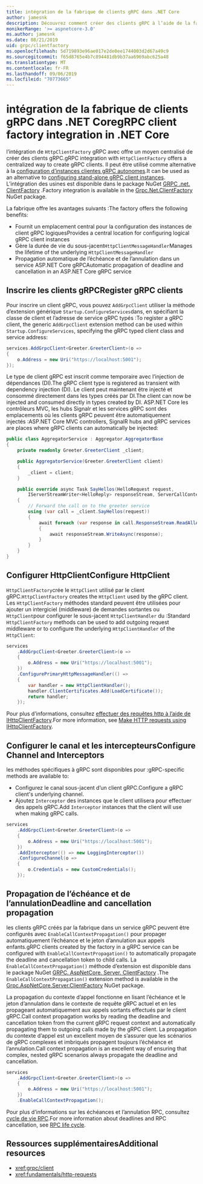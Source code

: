 ```yaml
---
title: intégration de la fabrique de clients gRPC dans .NET Core
author: jamesnk
description: Découvrez comment créer des clients gRPC à l’aide de la fabrique de clients.
monikerRange: '>= aspnetcore-3.0'
ms.author: jamesnk
ms.date: 08/21/2019
uid: grpc/clientfactory
ms.openlocfilehash: 5d719893e96ae017e2de0ee1744003d2d67a49c9
ms.sourcegitcommit: f65d8765e4b7c894481db9b37aa6969abc625a48
ms.translationtype: MT
ms.contentlocale: fr-FR
ms.lasthandoff: 09/06/2019
ms.locfileid: "70773665"
---
```

# <a name="grpc-client-factory-integration-in-net-core"></a><span data-ttu-id="69972-103">intégration de la fabrique de clients gRPC dans .NET Core</span><span class="sxs-lookup"><span data-stu-id="69972-103">gRPC client factory integration in .NET Core</span></span>

<span data-ttu-id="69972-104">l’intégration de `HttpClientFactory` gRPC avec offre un moyen centralisé de créer des clients gRPC.</span><span class="sxs-lookup"><span data-stu-id="69972-104">gRPC integration with `HttpClientFactory` offers a centralized way to create gRPC clients.</span></span> <span data-ttu-id="69972-105">Il peut être utilisé comme alternative à la [configuration d’instances clientes gRPC autonomes](xref:grpc/client).</span><span class="sxs-lookup"><span data-stu-id="69972-105">It can be used as an alternative to [configuring stand-alone gRPC client instances](xref:grpc/client).</span></span> <span data-ttu-id="69972-106">L’intégration des usines est disponible dans le package NuGet [GRPC .net. ClientFactory](https://www.nuget.org/packages/Grpc.Net.ClientFactory) .</span><span class="sxs-lookup"><span data-stu-id="69972-106">Factory integration is available in the [Grpc.Net.ClientFactory](https://www.nuget.org/packages/Grpc.Net.ClientFactory) NuGet package.</span></span>

<span data-ttu-id="69972-107">La fabrique offre les avantages suivants :</span><span class="sxs-lookup"><span data-stu-id="69972-107">The factory offers the following benefits:</span></span>

* <span data-ttu-id="69972-108">Fournit un emplacement central pour la configuration des instances de client gRPC logiques</span><span class="sxs-lookup"><span data-stu-id="69972-108">Provides a central location for configuring logical gRPC client instances</span></span>
* <span data-ttu-id="69972-109">Gère la durée de vie du sous-jacent`HttpClientMessageHandler`</span><span class="sxs-lookup"><span data-stu-id="69972-109">Manages the lifetime of the underlying `HttpClientMessageHandler`</span></span>
* <span data-ttu-id="69972-110">Propagation automatique de l’échéance et de l’annulation dans un service ASP.NET Core gRPC</span><span class="sxs-lookup"><span data-stu-id="69972-110">Automatic propagation of deadline and cancellation in an ASP.NET Core gRPC service</span></span>

## <a name="register-grpc-clients"></a><span data-ttu-id="69972-111">Inscrire les clients gRPC</span><span class="sxs-lookup"><span data-stu-id="69972-111">Register gRPC clients</span></span>

<span data-ttu-id="69972-112">Pour inscrire un client gRPC, vous pouvez `AddGrpcClient` utiliser la méthode d’extension générique `Startup.ConfigureServices`dans, en spécifiant la classe de client et l’adresse de service gRPC typés :</span><span class="sxs-lookup"><span data-stu-id="69972-112">To register a gRPC client, the generic `AddGrpcClient` extension method can be used within `Startup.ConfigureServices`, specifying the gRPC typed client class and service address:</span></span>

```csharp
services.AddGrpcClient<Greeter.GreeterClient>(o =>
{
    o.Address = new Uri("https://localhost:5001");
});
```

<span data-ttu-id="69972-113">Le type de client gRPC est inscrit comme temporaire avec l’injection de dépendances (DI).</span><span class="sxs-lookup"><span data-stu-id="69972-113">The gRPC client type is registered as transient with dependency injection (DI).</span></span> <span data-ttu-id="69972-114">Le client peut maintenant être injecté et consommé directement dans les types créés par DI.</span><span class="sxs-lookup"><span data-stu-id="69972-114">The client can now be injected and consumed directly in types created by DI.</span></span> <span data-ttu-id="69972-115">ASP.NET Core les contrôleurs MVC, les hubs Signalr et les services gRPC sont des emplacements où les clients gRPC peuvent être automatiquement injectés :</span><span class="sxs-lookup"><span data-stu-id="69972-115">ASP.NET Core MVC controllers, SignalR hubs and gRPC services are places where gRPC clients can automatically be injected:</span></span>

```csharp
public class AggregatorService : Aggregator.AggregatorBase
{
    private readonly Greeter.GreeterClient _client;

    public AggregatorService(Greeter.GreeterClient client)
    {
        _client = client;
    }

    public override async Task SayHellos(HelloRequest request,
        IServerStreamWriter<HelloReply> responseStream, ServerCallContext context)
    {
        // Forward the call on to the greeter service
        using (var call = _client.SayHellos(request))
        {
            await foreach (var response in call.ResponseStream.ReadAllAsync())
            {
                await responseStream.WriteAsync(response);
            }
        }
    }
}
```

## <a name="configure-httpclient"></a><span data-ttu-id="69972-116">Configurer HttpClient</span><span class="sxs-lookup"><span data-stu-id="69972-116">Configure HttpClient</span></span>

<span data-ttu-id="69972-117">`HttpClientFactory`crée le `HttpClient` utilisé par le client gRPC.</span><span class="sxs-lookup"><span data-stu-id="69972-117">`HttpClientFactory` creates the `HttpClient` used by the gRPC client.</span></span> <span data-ttu-id="69972-118">Les `HttpClientFactory` méthodes standard peuvent être utilisées pour ajouter un intergiciel (middleware) de demandes sortantes ou `HttpClient`pour configurer le sous-jacent `HttpClientHandler` du :</span><span class="sxs-lookup"><span data-stu-id="69972-118">Standard `HttpClientFactory` methods can be used to add outgoing request middleware or to configure the underlying `HttpClientHandler` of the `HttpClient`:</span></span>

```csharp
services
    .AddGrpcClient<Greeter.GreeterClient>(o =>
    {
        o.Address = new Uri("https://localhost:5001");
    })
    .ConfigurePrimaryHttpMessageHandler(() =>
    {
        var handler = new HttpClientHandler();
        handler.ClientCertificates.Add(LoadCertificate());
        return handler;
    });
```

<span data-ttu-id="69972-119">Pour plus d’informations, consultez [effectuer des requêtes http à l’aide de IHttpClientFactory](xref:fundamentals/http-requests).</span><span class="sxs-lookup"><span data-stu-id="69972-119">For more information, see [Make HTTP requests using IHttpClientFactory](xref:fundamentals/http-requests).</span></span>

## <a name="configure-channel-and-interceptors"></a><span data-ttu-id="69972-120">Configurer le canal et les intercepteurs</span><span class="sxs-lookup"><span data-stu-id="69972-120">Configure Channel and Interceptors</span></span>

<span data-ttu-id="69972-121">les méthodes spécifiques à gRPC sont disponibles pour :</span><span class="sxs-lookup"><span data-stu-id="69972-121">gRPC-specific methods are available to:</span></span>

* <span data-ttu-id="69972-122">Configurez le canal sous-jacent d’un client gRPC.</span><span class="sxs-lookup"><span data-stu-id="69972-122">Configure a gRPC client's underlying channel.</span></span>
* <span data-ttu-id="69972-123">Ajoutez `Interceptor` des instances que le client utilisera pour effectuer des appels gRPC.</span><span class="sxs-lookup"><span data-stu-id="69972-123">Add `Interceptor` instances that the client will use when making gRPC calls.</span></span>

```csharp
services
    .AddGrpcClient<Greeter.GreeterClient>(o =>
    {
        o.Address = new Uri("https://localhost:5001");
    })
    .AddInterceptor(() => new LoggingInterceptor())
    .ConfigureChannel(o =>
    {
        o.Credentials = new CustomCredentials();
    });
```

## <a name="deadline-and-cancellation-propagation"></a><span data-ttu-id="69972-124">Propagation de l’échéance et de l’annulation</span><span class="sxs-lookup"><span data-stu-id="69972-124">Deadline and cancellation propagation</span></span>

<span data-ttu-id="69972-125">les clients gRPC créés par la fabrique dans un service gRPC peuvent être configurés avec `EnableCallContextPropagation()` pour propager automatiquement l’échéance et le jeton d’annulation aux appels enfants.</span><span class="sxs-lookup"><span data-stu-id="69972-125">gRPC clients created by the factory in a gRPC service can be configured with `EnableCallContextPropagation()` to automatically propagate the deadline and cancellation token to child calls.</span></span> <span data-ttu-id="69972-126">La `EnableCallContextPropagation()` méthode d’extension est disponible dans le package NuGet [GRPC. AspNetCore. Server. ClientFactory](https://www.nuget.org/packages/Grpc.AspNetCore.Server.ClientFactory) .</span><span class="sxs-lookup"><span data-stu-id="69972-126">The `EnableCallContextPropagation()` extension method is available in the [Grpc.AspNetCore.Server.ClientFactory](https://www.nuget.org/packages/Grpc.AspNetCore.Server.ClientFactory) NuGet package.</span></span>

<span data-ttu-id="69972-127">La propagation du contexte d’appel fonctionne en lisant l’échéance et le jeton d’annulation dans le contexte de requête gRPC actuel et en les propageant automatiquement aux appels sortants effectués par le client gRPC.</span><span class="sxs-lookup"><span data-stu-id="69972-127">Call context propagation works by reading the deadline and cancellation token from the current gRPC request context and automatically propagating them to outgoing calls made by the gRPC client.</span></span> <span data-ttu-id="69972-128">La propagation du contexte d’appel est un excellent moyen de s’assurer que les scénarios de gRPC complexes et imbriqués propagent toujours l’échéance et l’annulation.</span><span class="sxs-lookup"><span data-stu-id="69972-128">Call context propagation is an excellent way of ensuring that complex, nested gRPC scenarios always propagate the deadline and cancellation.</span></span>

```csharp
services
    .AddGrpcClient<Greeter.GreeterClient>(o =>
    {
        o.Address = new Uri("https://localhost:5001");
    })
    .EnableCallContextPropagation();
```

<span data-ttu-id="69972-129">Pour plus d’informations sur les échéances et l’annulation RPC, consultez [cycle de vie RPC](https://www.grpc.io/docs/guides/concepts/#rpc-life-cycle).</span><span class="sxs-lookup"><span data-stu-id="69972-129">For more information about deadlines and RPC cancellation, see [RPC life cycle](https://www.grpc.io/docs/guides/concepts/#rpc-life-cycle).</span></span>

## <a name="additional-resources"></a><span data-ttu-id="69972-130">Ressources supplémentaires</span><span class="sxs-lookup"><span data-stu-id="69972-130">Additional resources</span></span>

* <xref:grpc/client>
* <xref:fundamentals/http-requests>
